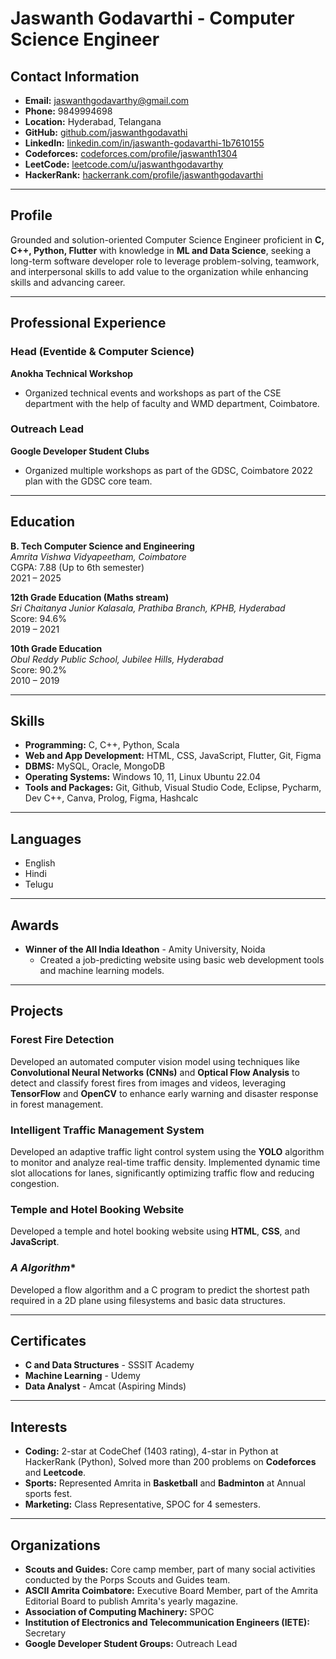 # **Jaswanth Godavarthi - Computer Science Engineer**

## **Contact Information**
- **Email:** jaswanthgodavarthy@gmail.com
- **Phone:** 9849994698
- **Location:** Hyderabad, Telangana
- **GitHub:** [github.com/jaswanthgodavathi](https://github.com/jaswanthgodavathi)
- **LinkedIn:** [linkedin.com/in/jaswanth-godavarthi-1b7610155](https://www.linkedin.com/in/jaswanth-godavarthi-1b7610155/)
- **Codeforces:** [codeforces.com/profile/jaswanth1304](https://codeforces.com/profile/jaswanth1304)
- **LeetCode:** [leetcode.com/u/jaswanthgodavarthy](https://leetcode.com/u/jaswanthgodavarthy/)
- **HackerRank:** [hackerrank.com/profile/jaswanthgodavarthi](https://www.hackerrank.com/profile/jaswanthgodavarthi)

---

## **Profile**
Grounded and solution-oriented Computer Science Engineer proficient in **C, C++, Python, Flutter** with knowledge in **ML and Data Science**, seeking a long-term software developer role to leverage problem-solving, teamwork, and interpersonal skills to add value to the organization while enhancing skills and advancing career.

---

## **Professional Experience**
### **Head (Eventide & Computer Science)**  
**Anokha Technical Workshop**
- Organized technical events and workshops as part of the CSE department with the help of faculty and WMD department, Coimbatore.

### **Outreach Lead**  
**Google Developer Student Clubs**
- Organized multiple workshops as part of the GDSC, Coimbatore 2022 plan with the GDSC core team.

---

## **Education**
**B. Tech Computer Science and Engineering**  
*Amrita Vishwa Vidyapeetham, Coimbatore*  
CGPA: 7.88 (Up to 6th semester)  
2021 – 2025

**12th Grade Education (Maths stream)**  
*Sri Chaitanya Junior Kalasala, Prathiba Branch, KPHB, Hyderabad*  
Score: 94.6%  
2019 – 2021

**10th Grade Education**  
*Obul Reddy Public School, Jubilee Hills, Hyderabad*  
Score: 90.2%  
2010 – 2019

---

## **Skills**
- **Programming:** C, C++, Python, Scala
- **Web and App Development:** HTML, CSS, JavaScript, Flutter, Git, Figma
- **DBMS:** MySQL, Oracle, MongoDB
- **Operating Systems:** Windows 10, 11, Linux Ubuntu 22.04
- **Tools and Packages:** Git, Github, Visual Studio Code, Eclipse, Pycharm, Dev C++, Canva, Prolog, Figma, Hashcalc

---

## **Languages**
- English
- Hindi
- Telugu

---

## **Awards**
- **Winner of the All India Ideathon** - Amity University, Noida  
    - Created a job-predicting website using basic web development tools and machine learning models.

---

## **Projects**
### **Forest Fire Detection**
Developed an automated computer vision model using techniques like **Convolutional Neural Networks (CNNs)** and **Optical Flow Analysis** to detect and classify forest fires from images and videos, leveraging **TensorFlow** and **OpenCV** to enhance early warning and disaster response in forest management.

### **Intelligent Traffic Management System**
Developed an adaptive traffic light control system using the **YOLO** algorithm to monitor and analyze real-time traffic density. Implemented dynamic time slot allocations for lanes, significantly optimizing traffic flow and reducing congestion.

### **Temple and Hotel Booking Website**
Developed a temple and hotel booking website using **HTML**, **CSS**, and **JavaScript**.

### **A* Algorithm**
Developed a flow algorithm and a C program to predict the shortest path required in a 2D plane using filesystems and basic data structures.

---

## **Certificates**
- **C and Data Structures** - SSSIT Academy
- **Machine Learning** - Udemy
- **Data Analyst** - Amcat (Aspiring Minds)

---

## **Interests**
- **Coding:** 2-star at CodeChef (1403 rating), 4-star in Python at HackerRank (Python), Solved more than 200 problems on **Codeforces** and **Leetcode**.
- **Sports:** Represented Amrita in **Basketball** and **Badminton** at Annual sports fest.
- **Marketing:** Class Representative, SPOC for 4 semesters.

---

## **Organizations**
- **Scouts and Guides:** Core camp member, part of many social activities conducted by the Porps Scouts and Guides team.
- **ASCII Amrita Coimbatore:** Executive Board Member, part of the Amrita Editorial Board to publish Amrita's yearly magazine.
- **Association of Computing Machinery:** SPOC
- **Institution of Electronics and Telecommunication Engineers (IETE):** Secretary
- **Google Developer Student Groups:** Outreach Lead
